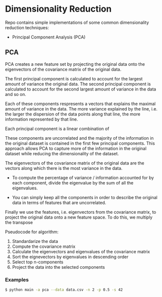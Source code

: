 # Dimensionality Reduction

Repo contains simple implementations of some common dimensionality reduction techniques:
- Principal Component Analysis (PCA)

## PCA

PCA creates a new feature set by projecting the original data onto the eigenvectors of the covariance matrix of the original data.

The first principal component is calculated to account for the largest amount of variance the original data. The second principal component is calculated to account for the second largest amount of variance in the data and so on.

Each of these components respresents a vectors that explains the maximal amount of variance in the data. The more variance explained by the line, i.e. the larger the dispersion of the data points along that line, the more information represented by that line.


Each principal component is a linear combination of

These components are uncorrelated and the majority of the information in the original dataset is contained in the first few principal components. This approach allows PCA to capture more of the information in the original dataset while reducing the dimensionality of the dataset.

The eigenvectors of the covariance matrix of the original data are the vectors along which there is the most variance in the data.

- To compute the percentage of variance / information accounted for by each component, divide the eigenvalue by the sum of all the eigenvalues.

- You can simply keep all the components in order to describe the original data in terms of features that are uncorrelated.


Finally we use the features, i.e. eigenvectors from the covariance matrix, to project the original data onto a new feature space. To do this, we multiply the transpose

Pseudocode for algorithm:
1. Standardarize the data
2. Compute the covariance matrix
3. Calculate the eigenvectors and eigenvalues of the covariance matrix
4. Sort the eignevectors by eigenvalues in descending order
5. Select top n-components
6. Project the data into the selected components

### Examples

```sh
$ python main -a pca --data data.csv -n 2 -p 0.5 -s 42
```

